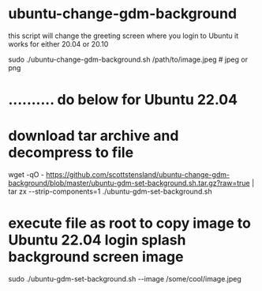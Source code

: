 # ubuntu-change-gdm-background

this script will change the greeting screen where you login to Ubuntu
it works for either 20.04 or 20.10


sudo ./ubuntu-change-gdm-background.sh  /path/to/image.jpeg #  jpeg or png




# .......... do below for Ubuntu 22.04


#    download tar archive and decompress to file

wget -qO -  https://github.com/scottstensland/ubuntu-change-gdm-background/blob/master/ubuntu-gdm-set-background.sh.tar.gz?raw=true |   tar zx --strip-components=1  ./ubuntu-gdm-set-background.sh


# execute file as root to copy image to Ubuntu 22.04 login splash background screen image
sudo ./ubuntu-gdm-set-background.sh   --image  /some/cool/image.jpeg


